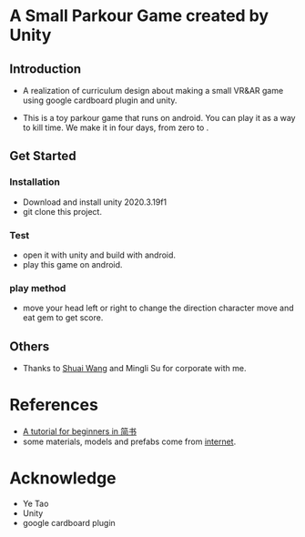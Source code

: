 # A Small Parkour Game created by Unity
## Introduction
* A realization of curriculum design about making a small VR&AR game using google cardboard plugin and unity.

* This is a toy parkour game that runs on android. You can play it as a way to kill time. We make it in four days, from zero to .

## Get Started
### Installation
* Download and install unity 2020.3.19f1
* git clone this project.
### Test
* open it with unity and build with android.
* play this game on android.
### play method
* move your head left or right to change the direction character move and eat gem to get score.

## Others
* Thanks to [Shuai Wang](https://github.com/WANGSSSSSSS) and Mingli Su for corporate with me.

# References
* [A tutorial for beginners in 简书](https://www.jianshu.com/p/f43358d02094)
* some materials, models and prefabs come from [internet](https://github.com/764424567/Unity-plugin).
# Acknowledge
* Ye Tao
* Unity
* google cardboard plugin